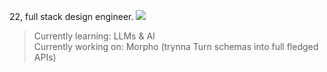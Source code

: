 22, full stack design engineer. 
![](https://komarev.com/ghpvc/?username=bharathkumaarr&style=pixel&abbreviated=true)  
> Currently learning: LLMs & AI  
> Currently working on: Morpho (trynna Turn schemas into full fledged APIs)  
